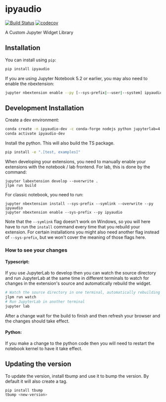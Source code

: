 
# ipyaudio

[![Build Status](https://travis-ci.org/pengzhendong/ipyaudio.svg?branch=master)](https://travis-ci.org/pengzhendong/ipyaudio)
[![codecov](https://codecov.io/gh/pengzhendong/ipyaudio/branch/master/graph/badge.svg)](https://codecov.io/gh/pengzhendong/ipyaudio)


A Custom Jupyter Widget Library

## Installation

You can install using `pip`:

```bash
pip install ipyaudio
```

If you are using Jupyter Notebook 5.2 or earlier, you may also need to enable
the nbextension:
```bash
jupyter nbextension enable --py [--sys-prefix|--user|--system] ipyaudio
```

## Development Installation

Create a dev environment:
```bash
conda create -n ipyaudio-dev -c conda-forge nodejs python jupyterlab=4.0.11
conda activate ipyaudio-dev
```

Install the python. This will also build the TS package.
```bash
pip install -e ".[test, examples]"
```

When developing your extensions, you need to manually enable your extensions with the
notebook / lab frontend. For lab, this is done by the command:

```
jupyter labextension develop --overwrite .
jlpm run build
```

For classic notebook, you need to run:

```
jupyter nbextension install --sys-prefix --symlink --overwrite --py ipyaudio
jupyter nbextension enable --sys-prefix --py ipyaudio
```

Note that the `--symlink` flag doesn't work on Windows, so you will here have to run
the `install` command every time that you rebuild your extension. For certain installations
you might also need another flag instead of `--sys-prefix`, but we won't cover the meaning
of those flags here.

### How to see your changes
#### Typescript:
If you use JupyterLab to develop then you can watch the source directory and run JupyterLab at the same time in different
terminals to watch for changes in the extension's source and automatically rebuild the widget.

```bash
# Watch the source directory in one terminal, automatically rebuilding when needed
jlpm run watch
# Run JupyterLab in another terminal
jupyter lab
```

After a change wait for the build to finish and then refresh your browser and the changes should take effect.

#### Python:
If you make a change to the python code then you will need to restart the notebook kernel to have it take effect.

## Updating the version

To update the version, install tbump and use it to bump the version.
By default it will also create a tag.

```bash
pip install tbump
tbump <new-version>
```

